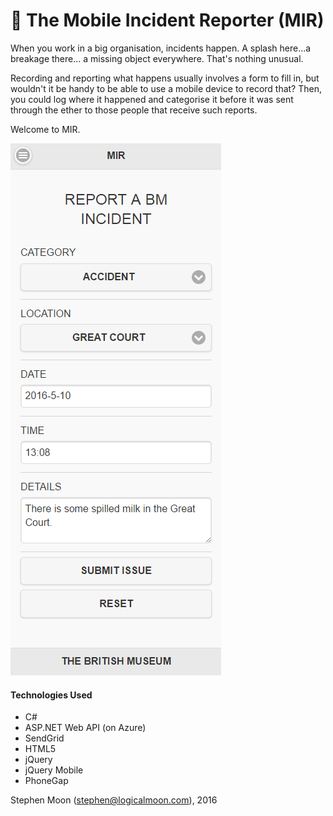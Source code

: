 # :police_car: The Mobile Incident Reporter (MIR)

When you work in a big organisation, incidents happen. A splash here...a breakage there...
a missing object everywhere. That's nothing unusual.

Recording and reporting what happens usually involves a form to fill in, but wouldn't it 
be handy to be able to use a mobile device to record that? Then, you could log where it 
happened and categorise it before it was sent through the ether to those people that 
receive such reports. 

Welcome to MIR.

![MIR main screen](mir-screen.PNG)

#### Technologies Used
* C#
* ASP.NET Web API (on Azure)
* SendGrid
* HTML5
* jQuery
* jQuery Mobile
* PhoneGap

Stephen Moon (stephen@logicalmoon.com), 2016
